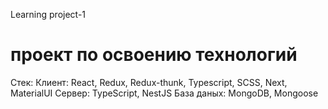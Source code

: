 Learning project-1
# проект по освоению технологий

Стек: 
  Клиент: React, Redux, Redux-thunk, Typescript, SCSS, Next, MaterialUI
  Сервер: TypeScript, NestJS
  База даных: MongoDB, Mongoose
  
